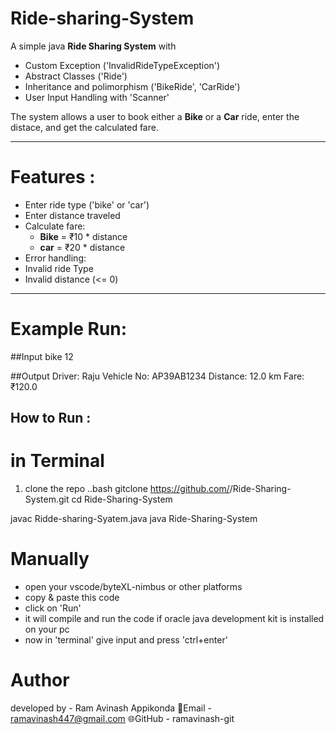 # Ride-sharing-System
A simple java  **Ride Sharing System**  with 
- Custom Exception ('InvalidRideTypeException')
- Abstract Classes ('Ride')
- Inheritance and polimorphism ('BikeRide', 'CarRide')
- User Input Handling with 'Scanner'

The system allows a user to book either a **Bike** or a **Car** ride, enter the distace, and get the calculated fare.

---
# Features :
- Enter ride type ('bike' or 'car')
- Enter distance traveled
- Calculate fare:
  - **Bike** = ₹10 * distance
  - **car**  = ₹20 * distance 
- Error handling:
 - Invalid ride Type
 - Invalid distance (<= 0)

---

# Example Run:

##Input 
bike
12

##Output
Driver: Raju
Vehicle No: AP39AB1234
Distance: 12.0 km
Fare: ₹120.0

## How to Run :
 # in Terminal
  1. clone the repo
   ..bash
   gitclone https://github.com/<abhilashbusa-gitacc01>/Ride-Sharing-System.git
   cd Ride-Sharing-System

   javac Ridde-sharing-Syatem.java
   java Ride-Sharing-System

 # Manually
  - open your vscode/byteXL-nimbus or other platforms
  - copy & paste this code
  - click on 'Run'
  - it will compile and run the code if oracle java development kit is installed on your pc
  - now in 'terminal' give input and press 'ctrl+enter'

# Author
developed by - Ram Avinash Appikonda
📧Email - ramavinash447@gmail.com
🌐GitHub - ramavinash-git
